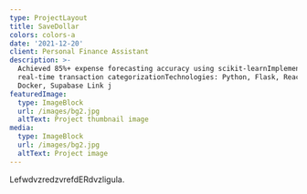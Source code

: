 ```yaml
---
type: ProjectLayout
title: SaveDollar
colors: colors-a
date: '2021-12-20'
client: Personal Finance Assistant
description: >-
  Achieved 85%+ expense forecasting accuracy using scikit-learnImplemented
  real-time transaction categorizationTechnologies: Python, Flask, React,
  Docker, Supabase Link j
featuredImage:
  type: ImageBlock
  url: /images/bg2.jpg
  altText: Project thumbnail image
media:
  type: ImageBlock
  url: /images/bg2.jpg
  altText: Project image
---
```

LefwdvzredzvrefdERdvzligula.

